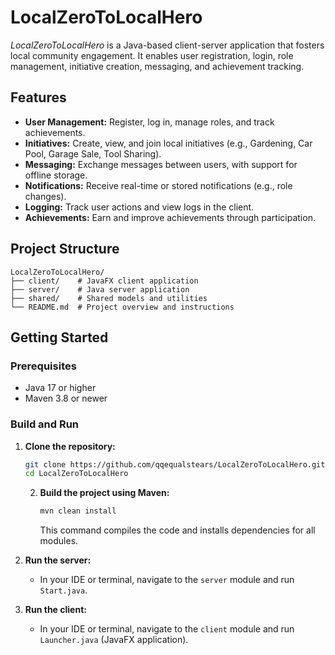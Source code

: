 # LocalZeroToLocalHero

_LocalZeroToLocalHero_ is a Java-based client-server application that fosters local community engagement. It enables user registration, login, role management, initiative creation, messaging, and achievement tracking.

## Features

- **User Management:** Register, log in, manage roles, and track achievements.
- **Initiatives:** Create, view, and join local initiatives (e.g., Gardening, Car Pool, Garage Sale, Tool Sharing).
- **Messaging:** Exchange messages between users, with support for offline storage.
- **Notifications:** Receive real-time or stored notifications (e.g., role changes).
- **Logging:** Track user actions and view logs in the client.
- **Achievements:** Earn and improve achievements through participation.

## Project Structure

```
LocalZeroToLocalHero/
├── client/    # JavaFX client application
├── server/    # Java server application
├── shared/    # Shared models and utilities
└── README.md  # Project overview and instructions
```

## Getting Started

### Prerequisites

- Java 17 or higher
- Maven 3.8 or newer

### Build and Run

1. **Clone the repository:**
    ```bash
    git clone https://github.com/qqequalstears/LocalZeroToLocalHero.git
    cd LocalZeroToLocalHero
    ```
    2. **Build the project using Maven:**
        ```bash
        mvn clean install
        ```
        This command compiles the code and installs dependencies for all modules.

3. **Run the server:**
    - In your IDE or terminal, navigate to the `server` module and run `Start.java`.

4. **Run the client:**
    - In your IDE or terminal, navigate to the `client` module and run `Launcher.java` (JavaFX application).

